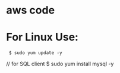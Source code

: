 # aws code

# For Linux Use:
     $ sudo yum update -y
// for SQL client
     $ sudo yum install mysql -y
     
     
     

